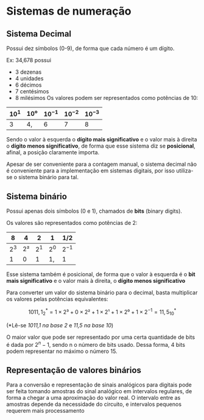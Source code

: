 # Sistemas de numeração

## Sistema Decimal

Possui dez símbolos (0-9), de forma que cada número é um dígito.

Ex: 34,678 possui
* 3 dezenas
* 4 unidades
* 6 décimos
* 7 centésimos
* 8 milésimos
Os valores podem ser representados como potências de 10:

| $10^1$ | $10⁰$ | $10^{-1}$ | $10^{-2}$ | $10^{-3}$ |
| ------ | ----- | --------- | --------- | --------- |
| 3      | 4,    | 6         | 7         | 8         |
Sendo o valor à esquerda o **dígito mais significativo** e o valor mais à direita o **dígito menos significativo**, de forma que esse sistema diz se **posicional**, afinal, a posição claramente importa.

Apesar de ser conveniente para a contagem manual, o sistema decimal não é conveniente para a implementação em sistemas digitais, por isso utiliza-se o sistema binário para tal.

## Sistema binário

Possui apenas dois símbolos (0 e 1), chamados de **bits** (binary digits).

Os valores são representados como potências de 2:

| 8     | 4    | 2       | 1       | 1/2      |
| ----- | ---- | ------- | ------- | -------- |
| $2^3$ | $2²$ | $2^{1}$ | $2^{0}$ | $2^{-1}$ |
| 1     | 0    | 1       | 1,      | 1        |
Esse sistema também é posicional, de forma que o valor à esquerda é o **bit mais significativo** e o valor mais à direita, o **dígito menos significativo**

Para converter um valor do sistema binário para o decimal, basta multiplicar os valores pelas potências equivalentes:

$$1011,1_2^* = 1\times2³ + 0\times 2² + 1 \times 2¹ + 1 \times 2⁰ + 1 \times 2^{-1} = 11,5_{10}^*  $$

(\*Lê-se *1011,1 na base 2* e *11,5 na base 10*)

O maior valor que pode ser representado por uma certa quantidade de bits é dada por $2^n - 1$, sendo n o número de bits usado. Dessa forma, 4 bits podem representar no máximo o número 15.

## Representação de valores binários

Para a conversão e representação de sinais analógicos para digitais pode ser feita tomando amostras do sinal analógico em intervalos regulares, de forma a chegar a uma aproximação do valor real. O intervalo entre as amostras depende da necessidade do circuito, e intervalos pequenos requerem mais processamento